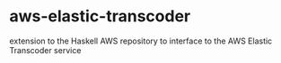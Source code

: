 aws-elastic-transcoder
======================

extension to the Haskell AWS repository to interface to the AWS Elastic Transcoder service
